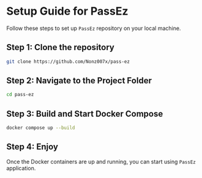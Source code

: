 # Setup Guide for PassEz

Follow these steps to set up `PassEz` repository on your local machine.

## Step 1: Clone the repository
  ```sh
  git clone https://github.com/Nonz007x/pass-ez
  ```

## Step 2: Navigate to the Project Folder
  ```sh
  cd pass-ez
  ```

## Step 3: Build and Start Docker Compose
  ```sh
  docker compose up --build
  ```

## Step 4: Enjoy
  Once the Docker containers are up and running, you can start using `PassEz` application.
